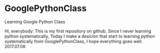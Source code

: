 # GooglePythonClass
Learning Google Python Class

Hi, everybody:
This is my first repository on github, 
Since I never learning python systematically,
Today I make a desicion that start to learning python systematically from GooglePythonClass,
I hope everything goes well.
2017.07.08

